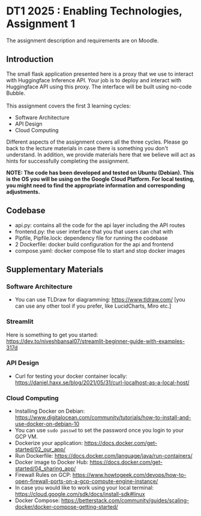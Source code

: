 # DT1 2025 : Enabling Technologies, Assignment 1

The assignment description and requirements are on Moodle.

## Introduction
The small flask application presented here is a proxy that we use to interact with Huggingface Inference API.
Your job is to deploy and interact with Huggingface API using this proxy. The interface will be built
using no-code Bubble. </br></br>
This assignment covers the first 3 learning cycles:
- Software Architecture
- API Design
- Cloud Computing

Different aspects of the assignment covers all the three cycles. Please go back to the lecture materials
in case there is something you don't understand. In addition, we provide materials here that we believe
will act as hints for successfully completing the assignment.

**NOTE: The code has been developed and tested on Ubuntu (Debian). This is the OS you will be using on the Google 
Cloud Platform. For local testing, you might need to find the appropriate information and corresponding adjustments.**

## Codebase
- api.py: contains all the code for the api layer including the API routes
- frontend.py: the user interface that you that users can chat with
- Pipfile, Pipfile.lock: dependency file for running the codebase
- 2 Dockerfile: docker build configuration for the api and frontend
- compose.yaml: docker compose file to start and stop docker images

## Supplementary Materials
### Software Architecture
- You can use TLDraw for diagramming: https://www.tldraw.com/ [you can use any other tool if you prefer, like LucidCharts, Miro etc.]
### Streamlit
Here is something to get you started: https://dev.to/niveshbansal07/streamlit-beginner-guide-with-examples-317d
### API Design
- Curl for testing your docker container locally: https://daniel.haxx.se/blog/2021/05/31/curl-localhost-as-a-local-host/
### Cloud Computing
- Installing Docker on Debian: https://www.digitalocean.com/community/tutorials/how-to-install-and-use-docker-on-debian-10
- You can use ```sudo passwd``` to set the password once you login to your GCP VM.
- Dockerize your application: https://docs.docker.com/get-started/02_our_app/
- Run Dockerfile: https://docs.docker.com/language/java/run-containers/
- Docker image to Docker Hub: https://docs.docker.com/get-started/04_sharing_app/
- Firewall Rules on GCP: https://www.howtogeek.com/devops/how-to-open-firewall-ports-on-a-gcp-compute-engine-instance/
- In case you would like to work using your local terminal: https://cloud.google.com/sdk/docs/install-sdk#linux
- Docker Compose: https://betterstack.com/community/guides/scaling-docker/docker-compose-getting-started/